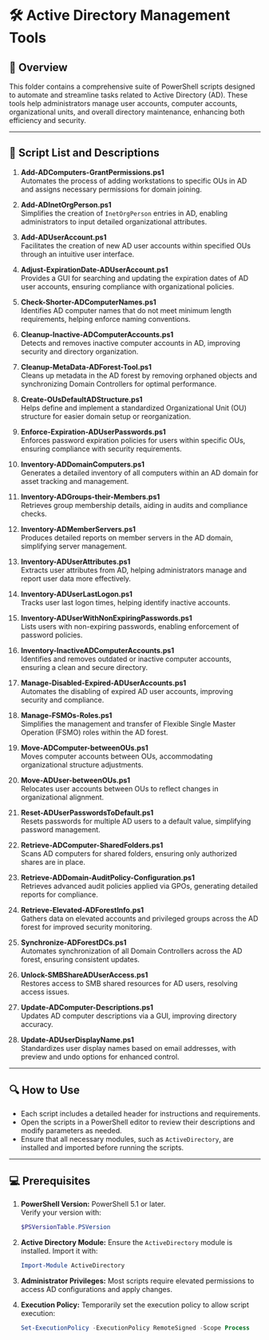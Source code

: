 # 🛠️ Active Directory Management Tools

## 📄 Overview

This folder contains a comprehensive suite of PowerShell scripts designed to automate and streamline tasks related to Active Directory (AD). These tools help administrators manage user accounts, computer accounts, organizational units, and overall directory maintenance, enhancing both efficiency and security.

---

## 📜 Script List and Descriptions

1. **Add-ADComputers-GrantPermissions.ps1**  
   Automates the process of adding workstations to specific OUs in AD and assigns necessary permissions for domain joining.

2. **Add-ADInetOrgPerson.ps1**  
   Simplifies the creation of `InetOrgPerson` entries in AD, enabling administrators to input detailed organizational attributes.

3. **Add-ADUserAccount.ps1**  
   Facilitates the creation of new AD user accounts within specified OUs through an intuitive user interface.

4. **Adjust-ExpirationDate-ADUserAccount.ps1**  
   Provides a GUI for searching and updating the expiration dates of AD user accounts, ensuring compliance with organizational policies.

5. **Check-Shorter-ADComputerNames.ps1**  
   Identifies AD computer names that do not meet minimum length requirements, helping enforce naming conventions.

6. **Cleanup-Inactive-ADComputerAccounts.ps1**  
   Detects and removes inactive computer accounts in AD, improving security and directory organization.

7. **Cleanup-MetaData-ADForest-Tool.ps1**  
   Cleans up metadata in the AD forest by removing orphaned objects and synchronizing Domain Controllers for optimal performance.

8. **Create-OUsDefaultADStructure.ps1**  
   Helps define and implement a standardized Organizational Unit (OU) structure for easier domain setup or reorganization.

9. **Enforce-Expiration-ADUserPasswords.ps1**  
   Enforces password expiration policies for users within specific OUs, ensuring compliance with security requirements.

10. **Inventory-ADDomainComputers.ps1**  
    Generates a detailed inventory of all computers within an AD domain for asset tracking and management.

11. **Inventory-ADGroups-their-Members.ps1**  
    Retrieves group membership details, aiding in audits and compliance checks.

12. **Inventory-ADMemberServers.ps1**  
    Produces detailed reports on member servers in the AD domain, simplifying server management.

13. **Inventory-ADUserAttributes.ps1**  
    Extracts user attributes from AD, helping administrators manage and report user data more effectively.

14. **Inventory-ADUserLastLogon.ps1**  
    Tracks user last logon times, helping identify inactive accounts.

15. **Inventory-ADUserWithNonExpiringPasswords.ps1**  
    Lists users with non-expiring passwords, enabling enforcement of password policies.

16. **Inventory-InactiveADComputerAccounts.ps1**  
    Identifies and removes outdated or inactive computer accounts, ensuring a clean and secure directory.

17. **Manage-Disabled-Expired-ADUserAccounts.ps1**  
    Automates the disabling of expired AD user accounts, improving security and compliance.

18. **Manage-FSMOs-Roles.ps1**  
    Simplifies the management and transfer of Flexible Single Master Operation (FSMO) roles within the AD forest.

19. **Move-ADComputer-betweenOUs.ps1**  
    Moves computer accounts between OUs, accommodating organizational structure adjustments.

20. **Move-ADUser-betweenOUs.ps1**  
    Relocates user accounts between OUs to reflect changes in organizational alignment.

21. **Reset-ADUserPasswordsToDefault.ps1**  
    Resets passwords for multiple AD users to a default value, simplifying password management.

22. **Retrieve-ADComputer-SharedFolders.ps1**  
    Scans AD computers for shared folders, ensuring only authorized shares are in place.

23. **Retrieve-ADDomain-AuditPolicy-Configuration.ps1**  
    Retrieves advanced audit policies applied via GPOs, generating detailed reports for compliance.

24. **Retrieve-Elevated-ADForestInfo.ps1**  
    Gathers data on elevated accounts and privileged groups across the AD forest for improved security monitoring.

25. **Synchronize-ADForestDCs.ps1**  
    Automates synchronization of all Domain Controllers across the AD forest, ensuring consistent updates.

26. **Unlock-SMBShareADUserAccess.ps1**  
    Restores access to SMB shared resources for AD users, resolving access issues.

27. **Update-ADComputer-Descriptions.ps1**  
    Updates AD computer descriptions via a GUI, improving directory accuracy.

28. **Update-ADUserDisplayName.ps1**  
    Standardizes user display names based on email addresses, with preview and undo options for enhanced control.

---

## 🔍 How to Use

- Each script includes a detailed header for instructions and requirements.
- Open the scripts in a PowerShell editor to review their descriptions and modify parameters as needed.
- Ensure that all necessary modules, such as `ActiveDirectory`, are installed and imported before running the scripts.

---

## 💻 Prerequisites

1. **PowerShell Version:** PowerShell 5.1 or later.  
   Verify your version with:  
   ```powershell
   $PSVersionTable.PSVersion
   ```

2. **Active Directory Module:** Ensure the `ActiveDirectory` module is installed. Import it with:  
   ```powershell
   Import-Module ActiveDirectory
   ```

3. **Administrator Privileges:** Most scripts require elevated permissions to access AD configurations and apply changes.

4. **Execution Policy:** Temporarily set the execution policy to allow script execution:  
   ```powershell
   Set-ExecutionPolicy -ExecutionPolicy RemoteSigned -Scope Process
   ```